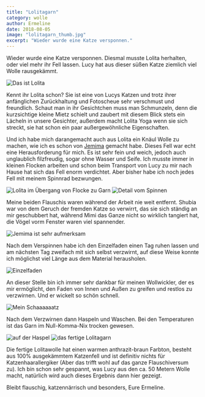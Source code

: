 ```yaml
---
title: "Lolitagarn"
category: wolle
author: Ermeline
date: 2018-08-05
image: "lolitagarn_thumb.jpg"
excerpt: "Wieder wurde eine Katze versponnen."
---
```


Wieder wurde eine Katze versponnen. Diesmal musste Lolita herhalten, oder viel mehr ihr Fell lassen. Lucy hat aus dieser süßen Katze ziemlich viel Wolle rausgekämmt.

![Das ist Lolita](img_0001lolita.jpg)

Kennt ihr Lolita schon? Sie ist eine von Lucys Katzen und trotz ihrer anfänglichen Zurückhaltung und Fotoscheue sehr verschmust und freundlich. Schaut man in ihr Gesichtchen muss man Schmunzeln, denn die kurzsichtige kleine Mietz schielt und zaubert mit diesem Blick stets ein Lächeln in unsere Gesichter, außerdem macht Lolita Yoga wenn sie sich streckt, sie hat schon ein paar außergewöhnliche Eigenschaften.

Und ich habe mich darangemacht auch aus Lolita ein Knäul Wolle zu machen, wie ich es schon von [Jemima](/2018/03/jemimas-wolle/) gemacht habe. Dieses Fell war echt eine Herausforderung für mich. Es ist sehr fein und weich, jedoch auch unglaublich filzfreudig, sogar ohne Wasser und Seife. Ich musste immer in kleinen Flocken arbeiten und schon beim Transport von Lucy zu mir nach Hause hat sich das Fell enorm verdichtet. Aber bisher habe ich noch jedes Fell mit meinem Spinnrad bezwungen.

![Lolita im Übergang von Flocke zu Garn](img_0003.jpg)
![Detail vom Spinnen](img_0002.jpg)

Meine beiden Flauschis waren während der Arbeit nie weit entfernt. Shubia war von dem Geruch der fremden Katze so verwirrt, das sie sich ständig an mir geschubbert hat, während Mimi das Ganze nicht so wirklich tangiert hat, die Vögel vorm Fenster waren viel spannender. 

![Jemima ist sehr aufmerksam](img_0004.jpg)

Nach dem Verspinnen habe ich den Einzelfaden einen Tag ruhen lassen und am nächsten Tag zweifach mit sich selbst verzwirnt, auf diese Weise konnte ich möglichst viel Länge aus dem Material herausholen.

![Einzelfaden](img_0001.jpg)

An dieser Stelle bin ich immer sehr dankbar für meinen Wollwickler, der es mir ermöglicht, den Faden von Innen und Außen zu greifen und restlos zu verzwirnen. Und er wickelt so schön schnell.

![Mein Schaaaaaatz](img_0006.jpg)

Nach dem Verzwirnen dann Haspeln und Waschen. Bei den Temperaturen ist das Garn im Null-Komma-Nix trocken gewesen. 

![auf der Haspel](img_0007.jpg)
![das fertige Lolitagarn](img_0008.jpg)

Die fertige Lolitawolle hat einen warmen anthrazit-braun Farbton, besteht aus 100% ausgekämmtem Katzenfell und ist definitiv nichts für Katzenhaarallergiker (Aber das trifft wohl auf das ganze Flauschiversum zu). Ich bin schon sehr gespannt, was Lucy aus den ca. 50 Metern Wolle macht, natürlich wird auch dieses Ergebnis dann hier gezeigt.

Bleibt flauschig, katzennärrisch und besonders, Eure Ermeline.

